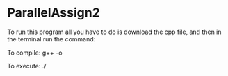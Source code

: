 # ParallelAssign2

To run this program all you have to do is download the cpp file, and then in the terminal run the command:

To compile: g++ <source file> -o <you name this file>

To execute: ./<name you gave>
